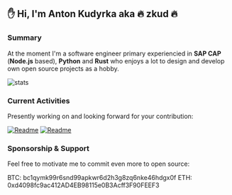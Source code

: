 ## :hand: Hi, I'm Anton Kudyrka aka :fire: zkud :fire:

### Summary

At the moment I'm a software engineer primary experiencied in **SAP CAP** (**Node.js** based), **Python** and **Rust** who enjoys a lot to design and develop own open source projects as a hobby.

![stats](https://github-readme-stats.vercel.app/api?username=zkud&count_private=true&show_icons=true&theme=dark)

### Current Activities

Presently working on and looking forward for your contribution:

[![Readme](https://github-readme-stats.vercel.app/api/pin/?username=zkud&repo=cim&theme=dark)](https://github.com/zkud/cim)
[![Readme](https://github-readme-stats.vercel.app/api/pin/?username=zkud&repo=open-cds-ast&theme=dark)](https://github.com/zkud/open-cds-ast)

### Sponsorship & Support

Feel free to motivate me to commit even more to open source:

BTC: bc1qymk99r6snd99apkwr6d2h3g8zq6nke46hdgx0f 
ETH: 0xd4098fc9ac412AD4EB98115e0B3Acff3F90FEEF3
